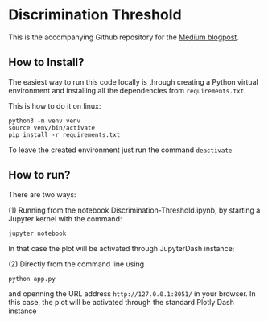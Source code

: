 # Discrimination Threshold

This is the accompanying Github repository for the [Medium blogpost](). 

## How to Install?

The easiest way to run this code locally is through creating a Python virtual environment and installing all the dependencies from `requirements.txt`.

This is how to do it on linux:

```python3
python3 -m venv venv
source venv/bin/activate
pip install -r requirements.txt
```

To leave the created environment just run the command `deactivate`

## How to run?

There are two ways: 

(1) Running from the notebook Discrimination-Threshold.ipynb, by starting a Jupyter kernel with the command:
```console
jupyter notebook
```
In that case the plot will be activated through JupyterDash instance;

(2) Directly from the command line using
```console
python app.py
```
and openning the URL address `http://127.0.0.1:8051/` in your browser. In this case, the plot will be activated through the standard Plotly Dash instance
